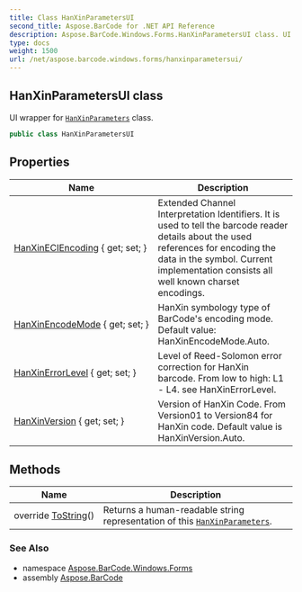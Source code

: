 ```yaml
---
title: Class HanXinParametersUI
second_title: Aspose.BarCode for .NET API Reference
description: Aspose.BarCode.Windows.Forms.HanXinParametersUI class. UI wrapper for HanXinParameters class
type: docs
weight: 1500
url: /net/aspose.barcode.windows.forms/hanxinparametersui/
---
```

## HanXinParametersUI class

UI wrapper for [`HanXinParameters`](../../aspose.barcode.generation/hanxinparameters/) class.

```csharp
public class HanXinParametersUI
```

## Properties

| Name | Description |
| --- | --- |
| [HanXinECIEncoding](../../aspose.barcode.windows.forms/hanxinparametersui/hanxineciencoding/) { get; set; } | Extended Channel Interpretation Identifiers. It is used to tell the barcode reader details about the used references for encoding the data in the symbol. Current implementation consists all well known charset encodings. |
| [HanXinEncodeMode](../../aspose.barcode.windows.forms/hanxinparametersui/hanxinencodemode/) { get; set; } | HanXin symbology type of BarCode's encoding mode. Default value: HanXinEncodeMode.Auto. |
| [HanXinErrorLevel](../../aspose.barcode.windows.forms/hanxinparametersui/hanxinerrorlevel/) { get; set; } | Level of Reed-Solomon error correction for HanXin barcode. From low to high: L1 - L4. see HanXinErrorLevel. |
| [HanXinVersion](../../aspose.barcode.windows.forms/hanxinparametersui/hanxinversion/) { get; set; } | Version of HanXin Code. From Version01 to Version84 for HanXin code. Default value is HanXinVersion.Auto. |

## Methods

| Name | Description |
| --- | --- |
| override [ToString](../../aspose.barcode.windows.forms/hanxinparametersui/tostring/)() | Returns a human-readable string representation of this [`HanXinParameters`](../../aspose.barcode.generation/hanxinparameters/). |

### See Also

* namespace [Aspose.BarCode.Windows.Forms](../../aspose.barcode.windows.forms/)
* assembly [Aspose.BarCode](../../)


